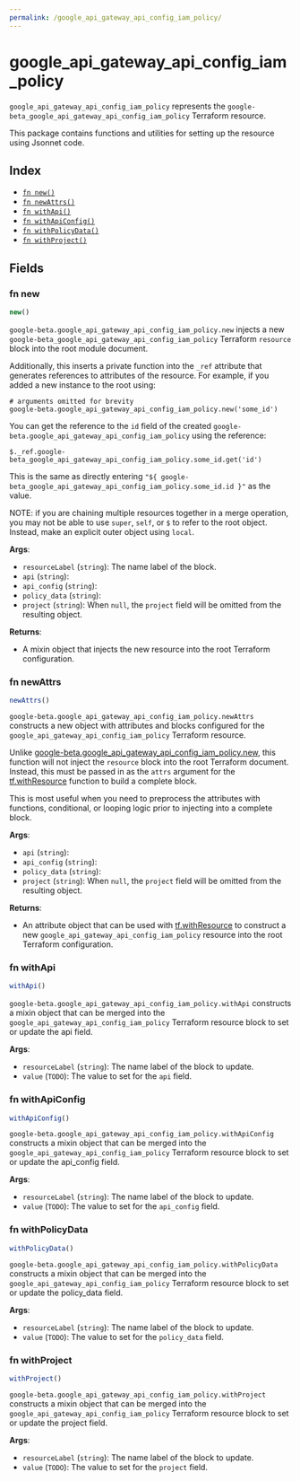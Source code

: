 ```yaml
---
permalink: /google_api_gateway_api_config_iam_policy/
---
```


# google_api_gateway_api_config_iam_policy

`google_api_gateway_api_config_iam_policy` represents the `google-beta_google_api_gateway_api_config_iam_policy` Terraform resource.



This package contains functions and utilities for setting up the resource using Jsonnet code.


## Index

* [`fn new()`](#fn-new)
* [`fn newAttrs()`](#fn-newattrs)
* [`fn withApi()`](#fn-withapi)
* [`fn withApiConfig()`](#fn-withapiconfig)
* [`fn withPolicyData()`](#fn-withpolicydata)
* [`fn withProject()`](#fn-withproject)

## Fields

### fn new

```ts
new()
```


`google-beta.google_api_gateway_api_config_iam_policy.new` injects a new `google-beta_google_api_gateway_api_config_iam_policy` Terraform `resource`
block into the root module document.

Additionally, this inserts a private function into the `_ref` attribute that generates references to attributes of the
resource. For example, if you added a new instance to the root using:

    # arguments omitted for brevity
    google-beta.google_api_gateway_api_config_iam_policy.new('some_id')

You can get the reference to the `id` field of the created `google-beta.google_api_gateway_api_config_iam_policy` using the reference:

    $._ref.google-beta_google_api_gateway_api_config_iam_policy.some_id.get('id')

This is the same as directly entering `"${ google-beta_google_api_gateway_api_config_iam_policy.some_id.id }"` as the value.

NOTE: if you are chaining multiple resources together in a merge operation, you may not be able to use `super`, `self`,
or `$` to refer to the root object. Instead, make an explicit outer object using `local`.

**Args**:
  - `resourceLabel` (`string`): The name label of the block.
  - `api` (`string`): 
  - `api_config` (`string`): 
  - `policy_data` (`string`): 
  - `project` (`string`):  When `null`, the `project` field will be omitted from the resulting object.

**Returns**:
- A mixin object that injects the new resource into the root Terraform configuration.


### fn newAttrs

```ts
newAttrs()
```


`google-beta.google_api_gateway_api_config_iam_policy.newAttrs` constructs a new object with attributes and blocks configured for the `google_api_gateway_api_config_iam_policy`
Terraform resource.

Unlike [google-beta.google_api_gateway_api_config_iam_policy.new](#fn-googleapigatewayapiconfigiampolicynew), this function will not inject the `resource`
block into the root Terraform document. Instead, this must be passed in as the `attrs` argument for the
[tf.withResource](https://github.com/tf-libsonnet/core/tree/main/docs#fn-withresource) function to build a complete block.

This is most useful when you need to preprocess the attributes with functions, conditional, or looping logic prior to
injecting into a complete block.

**Args**:
  - `api` (`string`): 
  - `api_config` (`string`): 
  - `policy_data` (`string`): 
  - `project` (`string`):  When `null`, the `project` field will be omitted from the resulting object.

**Returns**:
  - An attribute object that can be used with [tf.withResource](https://github.com/tf-libsonnet/core/tree/main/docs#fn-withresource) to construct a new `google_api_gateway_api_config_iam_policy` resource into the root Terraform configuration.


### fn withApi

```ts
withApi()
```

`google-beta.google_api_gateway_api_config_iam_policy.withApi` constructs a mixin object that can be merged into the `google_api_gateway_api_config_iam_policy`
Terraform resource block to set or update the api field.



**Args**:
  - `resourceLabel` (`string`): The name label of the block to update.
  - `value` (`TODO`): The value to set for the `api` field.


### fn withApiConfig

```ts
withApiConfig()
```

`google-beta.google_api_gateway_api_config_iam_policy.withApiConfig` constructs a mixin object that can be merged into the `google_api_gateway_api_config_iam_policy`
Terraform resource block to set or update the api_config field.



**Args**:
  - `resourceLabel` (`string`): The name label of the block to update.
  - `value` (`TODO`): The value to set for the `api_config` field.


### fn withPolicyData

```ts
withPolicyData()
```

`google-beta.google_api_gateway_api_config_iam_policy.withPolicyData` constructs a mixin object that can be merged into the `google_api_gateway_api_config_iam_policy`
Terraform resource block to set or update the policy_data field.



**Args**:
  - `resourceLabel` (`string`): The name label of the block to update.
  - `value` (`TODO`): The value to set for the `policy_data` field.


### fn withProject

```ts
withProject()
```

`google-beta.google_api_gateway_api_config_iam_policy.withProject` constructs a mixin object that can be merged into the `google_api_gateway_api_config_iam_policy`
Terraform resource block to set or update the project field.



**Args**:
  - `resourceLabel` (`string`): The name label of the block to update.
  - `value` (`TODO`): The value to set for the `project` field.
